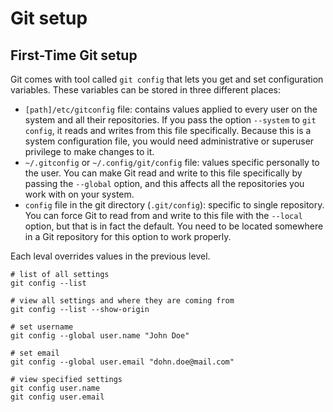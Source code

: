 # Git setup

## First-Time Git setup

Git comes with tool called `git config` that lets you get and set configuration
variables. These variables can be stored in three different places:

- `[path]/etc/gitconfig` file: contains values applied to every user on the system and
all their repositories. If you pass the option `--system` to `git config`, it reads and
writes from this file specifically. Because this is a system configuration file, you
would need administrative or superuser privilege to make changes to it.
- `~/.gitconfig` or `~/.config/git/config` file: values specific personally to the user.
You can make Git read and write to this file specifically by passing the `--global`
option, and this affects all the repositories you work with on your system.
- `config` file in the git directory (`.git/config`): specific to single repository. You
can force Git to read from and write to this file with the `--local` option, but that is
in fact the default. You need to be located somewhere in a Git repository for this
option to work properly.

Each leval overrides values in the previous level.

```shell
# list of all settings
git config --list

# view all settings and where they are coming from
git config --list --show-origin
```

```shell
# set username
git config --global user.name "John Doe"

# set email
git config --global user.email "dohn.doe@mail.com"

# view specified settings
git config user.name
git config user.email
```

